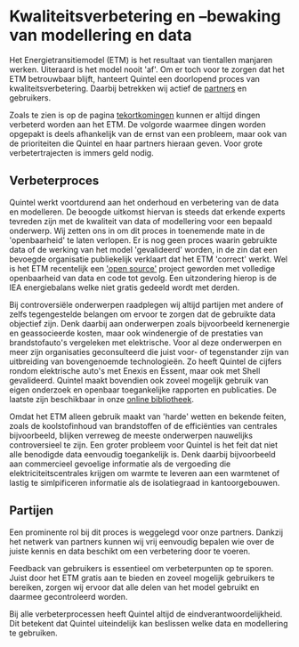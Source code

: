 # Kwaliteitsverbetering en –bewaking van modellering en data

Het Energietransitiemodel (ETM) is het resultaat van tientallen manjaren werken. Uiteraard is het model nooit 'af'. Om er toch voor te zorgen dat het ETM betrouwbaar blijft, hanteert Quintel een doorlopend proces van kwaliteitsverbetering. Daarbij betrekken wij actief de [partners](https://energietransitiemodel.nl/partners) en gebruikers.

Zoals te zien is op de pagina [tekortkomingen](http://energietransitiemodel.nl/known_issues) kunnen er altijd dingen verbeterd worden aan het ETM. De volgorde waarmee dingen worden opgepakt is deels afhankelijk van de ernst van een probleem, maar ook van de prioriteiten die Quintel en haar partners hieraan geven. Voor grote verbetertrajecten is immers geld nodig.


## Verbeterproces

Quintel werkt voortdurend aan het onderhoud en verbetering van de data en modelleren. De beoogde uitkomst hiervan is steeds dat erkende experts tevreden zijn met de kwaliteit van data of modellering voor een bepaald onderwerp. Wij zetten ons in om dit proces in toenemende mate in de 'openbaarheid' te laten verlopen. Er is nog geen proces waarin gebruikte data of de werking van het model 'gevalideerd' worden, in de zin dat een bevoegde organisatie publiekelijk verklaart dat het ETM 'correct' werkt. Wel is het ETM recentelijk een ['open source'](https://energietransitiemodel.nl/pages/open_source) project geworden met volledige openbaarheid van data en code tot gevolg. Een uitzondering hierop is de IEA energiebalans welke niet gratis gedeeld wordt met derden. 

Bij controversiële onderwerpen raadplegen wij altijd partijen met andere of zelfs tegengestelde belangen om ervoor te zorgen dat de gebruikte data objectief zijn. 
Denk daarbij aan onderwerpen zoals bijvoorbeeld kernenergie en geassocieerde kosten, maar ook windenergie of de prestaties van brandstofauto's vergeleken met elektrische. Voor al deze onderwerpen en meer zijn organisaties geconsulteerd die juist voor- of tegenstander zijn van uitbreiding van bovengenoemde technologieën. 
Zo heeft Quintel de cijfers rondom elektrische auto's met Enexis en Essent, maar ook met Shell gevalideerd. Quintel maakt bovendien ook zoveel mogelijk gebruik van eigen onderzoek en openbaar toegankelijke rapporten en publicaties. De laatste zijn beschikbaar in onze [online bibliotheek](http://refman.et-model.com/).

Omdat het ETM alleen gebruik maakt van 'harde' wetten en bekende feiten, zoals de koolstofinhoud van brandstoffen of de efficiënties van centrales bijvoorbeeld, blijken verreweg de meeste onderwerpen nauwelijks controversieel te zijn. Een groter probleem voor Quintel is het feit dat niet alle benodigde data eenvoudig toegankelijk is. 
Denk daarbij bijvoorbeeld aan commercieel gevoelige informatie als de vergoeding die elektriciteitscentrales krijgen om warmte te leveren aan een warmtenet of lastig te simlpificeren informatie als de isolatiegraad in kantoorgebouwen.

## Partijen

Een prominente rol bij dit proces is weggelegd voor onze partners. Dankzij het netwerk van partners kunnen wij vrij eenvoudig bepalen wie over de juiste kennis en data beschikt om een verbetering door te voeren.

Feedback van gebruikers is essentieel om verbeterpunten op te sporen. Juist door het ETM gratis aan te bieden en zoveel mogelijk gebruikers te bereiken, zorgen wij ervoor dat alle delen van het model gebruikt en daarmee gecontroleerd worden.

Bij alle verbeterprocessen heeft Quintel altijd de eindverantwoordelijkheid. Dit betekent dat Quintel uiteindelijk kan beslissen welke data en modellering te gebruiken.
